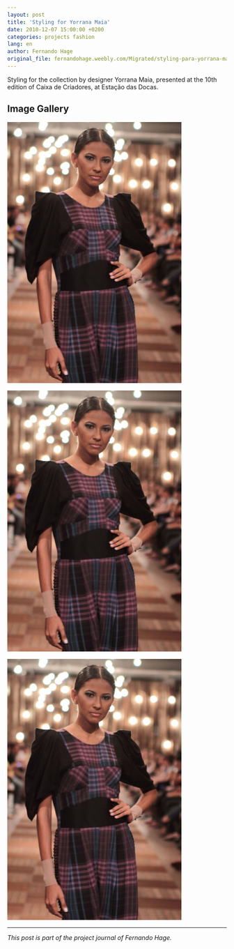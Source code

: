```yaml
---
layout: post
title: 'Styling for Yorrana Maia'
date: 2010-12-07 15:00:00 +0200
categories: projects fashion
lang: en
author: Fernando Hage
original_file: fernandohage.weebly.com/Migrated/styling-para-yorrana-maia.html
---
```


Styling for the collection by designer Yorrana Maia, presented at the 10th edition of Caixa de Criadores, at Estação das Docas.

## Image Gallery


![Styling for Yorrana Maia](/assets/images/2010-12-07-styling-producao-moda-yorrana-maia-01.jpg)



![Styling for Yorrana Maia](/assets/images/2010-12-07-styling-producao-moda-yorrana-maia-02.jpg)



![Styling for Yorrana Maia](/assets/images/2010-12-07-styling-producao-moda-yorrana-maia-03.jpg)


---

*This post is part of the project journal of Fernando Hage.*